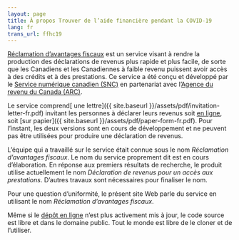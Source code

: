```yaml
---
layout: page
title: À propos Trouver de l’aide financière pendant la COVID-19
lang: fr
trans_url: ffhc19
---
```


[Réclamation d’avantages fiscaux](https://claim-tax-benefits.azurewebsites.net/start?lang=fr) est un service visant à rendre la production des déclarations de revenus plus rapide et plus facile, de sorte que les Canadiens et les Canadiennes à faible revenu puissent avoir accès à des crédits et à des prestations. Ce service a été conçu et développé par le [Service numérique canadien (SNC)](https://numerique.canada.ca/) en partenariat avec l’[Agence du revenu du Canada (ARC)](https://www.canada.ca/fr/agence-revenu.html).

Le service comprend[ une lettre]({{ site.baseurl }}/assets/pdf/invitation-letter-fr.pdf) invitant les personnes à déclarer leurs revenus soit [en ligne](https://claim-tax-benefits.azurewebsites.net/start?lang=fr), soit [sur papier]({{ site.baseurl }}/assets/pdf/paper-form-fr.pdf). Pour l’instant, les deux versions sont en cours de développement et ne peuvent pas être utilisées pour produire une déclaration de revenus.

L’équipe qui a travaillé sur le service était connue sous le nom _Réclamation d’avantages fiscaux_. Le nom du service proprement dit est en cours d’élaboration. En réponse aux premiers résultats de recherche, le produit utilise actuellement le nom _Déclaration de revenus pour un accès aux prestations_. D’autres travaux sont nécessaires pour finaliser le nom.

Pour une question d’uniformité, le présent site Web parle du service en utilisant le nom _Réclamation d’avantages fiscaux_.

Même si le [dépôt en ligne](https://github.com/cds-snc/cra-claim-tax-benefits/blob/master/docs/CONTINUING-DEVELOPMENT.md) n’est plus activement mis à jour, le code source est libre et dans le domaine public. Tout le monde est libre de le cloner et de l’utiliser.
